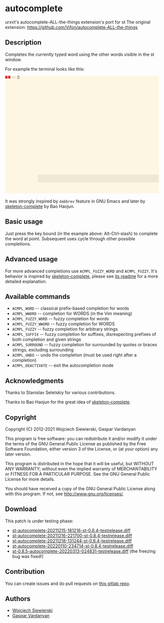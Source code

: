 autocomplete
============
urxvt's autocomplete-ALL-the-things extension's port for st
The original extension: https://github.com/Vifon/autocomplete-ALL-the-things

Description
-----------

Completes the currently typed word using the other words visible in the st window.

For example the terminal looks like this:

![Preview](usage.gif)

It was strongly inspired by `dabbrev` feature in GNU Emacs and later by
[skeleton-complete](https://github.com/baohaojun/skeleton-complete) by Bao
Haojun.

Basic usage
-----------

Just press the key bound (in the example above: Alt-Ctrl-slash) to
complete the word at point. Subsequent uses cycle through other
possible completions.

Advanced usage
--------------

For more advanced completions use `ACMPL_FUZZY_WORD` and `ACMPL_FUZZY`. It's
behavior is inspired by [skeleton-complete](https://github.com/baohaojun/skeleton-complete), please see [its readme](http://baohaojun.github.io/skeleton-complete.html) for a more detailed explanation.

Available commands
-------------------

* `ACMPL_WORD` -- classical prefix-based completion for words
* `ACMPL_WWORD` -- completion for WORDS (in the Vim meaning)
* `ACMPL_FUZZY_WORD` -- fuzzy completion for words
* `ACMPL_FUZZY_WWORD` -- fuzzy completion for WORDS
* `ACMPL_FUZZY` -- fuzzy completion for arbitrary strings
* `ACMPL_SUFFIX` -- fuzzy completion for suffixes, disrespecting
  prefixes of both completion and given strings
* `ACMPL_SURROUND` -- fuzzy completion for surrounded by quotes or
  braces strings, excluding surrounding
* `ACMPL_UNDO` -- undo the completion (must be used right after a completion)
* `ACMPL_DEACTIVATE` -- exit the autocompletion mode

Acknowledgments
---------------

Thanks to Stanislav Seletskiy for various contributions.

Thanks to Bao Haojun for the great idea of [skeleton-complete](https://github.com/baohaojun/skeleton-complete).

Copyright
---------

Copyright (C) 2012-2021  Wojciech Siewierski, Gaspar Vardanyan

This program is free software: you can redistribute it and/or modify
it under the terms of the GNU General Public License as published by
the Free Software Foundation, either version 3 of the License, or
(at your option) any later version.

This program is distributed in the hope that it will be useful,
but WITHOUT ANY WARRANTY; without even the implied warranty of
MERCHANTABILITY or FITNESS FOR A PARTICULAR PURPOSE.  See the
GNU General Public License for more details.

You should have received a copy of the GNU General Public License
along with this program.  If not, see <http://www.gnu.org/licenses/>.

Download
--------
This patch is under testing phase:
* [st-autocomplete-20211215-181216-st-0.8.4-testrelease.diff](st-autocomplete-20211215-181216-st-0.8.4-testrelease.diff)
* [st-autocomplete-20211216-221700-st-0.8.4-testrelease.diff](st-autocomplete-20211216-221700-st-0.8.4-testrelease.diff)
* [st-autocomplete-20211218-131244-st-0.8.4-testrelease.diff](st-autocomplete-20211218-131244-st-0.8.4-testrelease.diff)
* [st-autocomplete-20220110-234714-st-0.8.4-testrelease.diff](st-autocomplete-20220110-234714-st-0.8.4-testrelease.diff)
* [st-0.8.5-autocomplete-20220313-024831-testrelease.diff](st-0.8.5-autocomplete-20220313-024831-testrelease.diff) (the freezing bug was fixed!)

Contribution
------------
You can create issues and do pull requests on [this gitlab repo](https://gitlab.com/GasparVardanyan/st-autocomplete).

Authors
-------
* [Wojciech Siewierski](https://github.com/vifon)
* [Gaspar Vardanyan](https://gitlab.com/GasparVardanyan)
